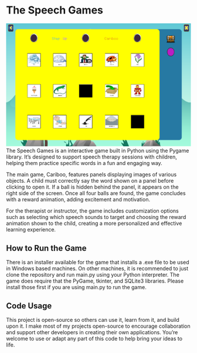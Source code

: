 # The Speech Games
![An image of Cariboo in The Speech Games](speech_image.png "An image of The Speech Games running")
The Speech Games is an interactive game built in Python using the Pygame library. It’s designed to support speech therapy sessions with children, helping them practice specific words in a fun and engaging way.

The main game, Cariboo, features panels displaying images of various objects. A child must correctly say the word shown on a panel before clicking to open it. If a ball is hidden behind the panel, it appears on the right side of the screen. Once all four balls are found, the game concludes with a reward animation, adding excitement and motivation.

For the therapist or instructor, the game includes customization options such as selecting which speech sounds to target and choosing the reward animation shown to the child, creating a more personalized and effective learning experience.

## How to Run the Game
There is an installer available for the game that installs a .exe file to be used in Windows based machines. On other machines, it is recommended to just clone the repository and run main.py using your Python interpreter. The game does require that the PyGame, tkinter, and SQLite3 libraries. Please install those first if you are using main.py to run the game.

## Code Usage
This project is open-source so others can use it, learn from it, and build upon it. I make most of my projects open-source to encourage collaboration and support other developers in creating their own applications. You’re welcome to use or adapt any part of this code to help bring your ideas to life.
